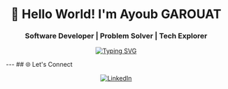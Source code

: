 <h1 align="center">👋 Hello World! I'm Ayoub GAROUAT</h1>
<h3 align="center"> Software Developer | Problem Solver | Tech Explorer</h3>

<p align="center">
  <a href="https://git.io/typing-svg"><img src="https://readme-typing-svg.demolab.com?font=Fira+Code&pause=1000&color=38BDF8&center=true&vCenter=true&width=435&lines=Turning+ideas+into+reality;Clean+code+enthusiast;Always+learning" alt="Typing SVG" /></a>
</p>
---
## 🌐 Let's Connect

<p align="center">
  <a href="https://www.linkedin.com/in/ayoub-garouat-aa7a601ba/" target="_blank">
    <img src="https://img.shields.io/badge/LinkedIn-0077B5?style=for-the-badge&logo=linkedin&logoColor=white" alt="LinkedIn"/>
  </a>
</p>

